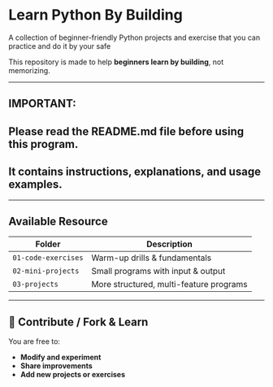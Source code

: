 # Learn Python By Building 

A collection of beginner-friendly Python projects and exercise that you can practice and do it by your safe

This repository is made to help **beginners learn by building**, not memorizing.

---

## IMPORTANT:
## Please read the README.md file before using this program.
## It contains instructions, explanations, and usage examples.

---

## Available Resource

| Folder | Description |
|--------|-------------|
| `01-code-exercises` | Warm-up drills & fundamentals |
| `02-mini-projects` | Small programs with input & output |
| `03-projects` | More structured, multi-feature programs |

---

## 🤝 Contribute / Fork & Learn

You are free to:
- **Modify and experiment**
- **Share improvements**
- **Add new projects or exercises**